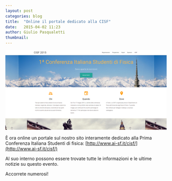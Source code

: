 ```yaml
---
layout: post
categories: blog
title:  "Online il portale dedicato alla CISF"
date:   2015-04-02 11:23
author: Giulio Pasqualetti
thumbnail: 
---
```


![](/img/blog/cisf-portale.png)

È ora online un portale sul nostro sito interamente dedicato alla Prima Conferenza Italiana Studenti di fisica: [http://www.ai-sf.it/cisf/](http://www.ai-sf.it/cisf/)

Al suo interno possono essere trovate tutte le informazioni e le ultime notizie su questo evento.

Accorrete numerosi!
